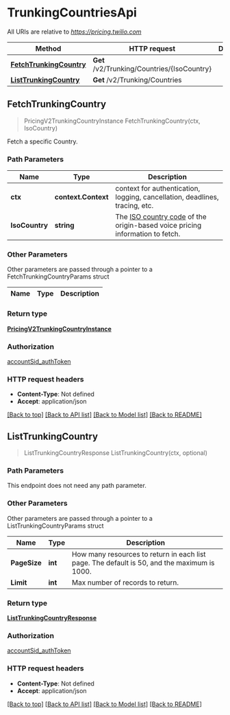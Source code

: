 # TrunkingCountriesApi

All URIs are relative to *https://pricing.twilio.com*

Method | HTTP request | Description
------------- | ------------- | -------------
[**FetchTrunkingCountry**](TrunkingCountriesApi.md#FetchTrunkingCountry) | **Get** /v2/Trunking/Countries/{IsoCountry} | 
[**ListTrunkingCountry**](TrunkingCountriesApi.md#ListTrunkingCountry) | **Get** /v2/Trunking/Countries | 



## FetchTrunkingCountry

> PricingV2TrunkingCountryInstance FetchTrunkingCountry(ctx, IsoCountry)



Fetch a specific Country.

### Path Parameters


Name | Type | Description
------------- | ------------- | -------------
**ctx** | **context.Context** | context for authentication, logging, cancellation, deadlines, tracing, etc.
**IsoCountry** | **string** | The [ISO country code](https://en.wikipedia.org/wiki/ISO_3166-1_alpha-2) of the origin-based voice pricing information to fetch.

### Other Parameters

Other parameters are passed through a pointer to a FetchTrunkingCountryParams struct


Name | Type | Description
------------- | ------------- | -------------

### Return type

[**PricingV2TrunkingCountryInstance**](PricingV2TrunkingCountryInstance.md)

### Authorization

[accountSid_authToken](../README.md#accountSid_authToken)

### HTTP request headers

- **Content-Type**: Not defined
- **Accept**: application/json

[[Back to top]](#) [[Back to API list]](../README.md#documentation-for-api-endpoints)
[[Back to Model list]](../README.md#documentation-for-models)
[[Back to README]](../README.md)


## ListTrunkingCountry

> ListTrunkingCountryResponse ListTrunkingCountry(ctx, optional)



### Path Parameters

This endpoint does not need any path parameter.

### Other Parameters

Other parameters are passed through a pointer to a ListTrunkingCountryParams struct


Name | Type | Description
------------- | ------------- | -------------
**PageSize** | **int** | How many resources to return in each list page. The default is 50, and the maximum is 1000.
**Limit** | **int** | Max number of records to return.

### Return type

[**ListTrunkingCountryResponse**](ListTrunkingCountryResponse.md)

### Authorization

[accountSid_authToken](../README.md#accountSid_authToken)

### HTTP request headers

- **Content-Type**: Not defined
- **Accept**: application/json

[[Back to top]](#) [[Back to API list]](../README.md#documentation-for-api-endpoints)
[[Back to Model list]](../README.md#documentation-for-models)
[[Back to README]](../README.md)

